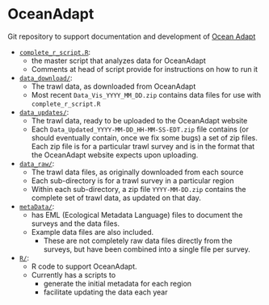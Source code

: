 # OceanAdapt
Git repository to support documentation and development of [Ocean Adapt](http://oceanadapt.rutgers.edu)

* [`complete_r_script.R`](https://github.com/mpinsky/OceanAdapt/blob/master/complete_r_script.R): 
   * the master script that analyzes data for OceanAdapt
   * Comments at head of script provide for instructions on how to run it
* [`data_download/`](https://github.com/mpinsky/OceanAdapt/tree/master/data_download): 
   * The trawl data, as downloaded from OceanAdapt
   * Most recent `Data_Vis_YYYY_MM_DD.zip` contains data files for use with `complete_r_script.R`  
* [`data_updates/`](https://github.com/mpinsky/OceanAdapt/tree/master/data_updates): 
   * The trawl data, ready to be uploaded to the OceanAdapt website
   * Each `Data_Updated_YYYY-MM-DD_HH-MM-SS-EDT.zip` file contains (or should eventually contain, once we fix some bugs) a set of zip files. Each zip file is for a particular trawl survey and is in the format that the OceanAdapt website expects upon uploading.
* [`data_raw/`](https://github.com/mpinsky/OceanAdapt/tree/master/data_raw): 
   * The trawl data files, as originally downloaded from each source
   * Each sub-directory is for a trawl survey in a particular region
   * Within each sub-directory, a zip file `YYYY-MM-DD.zip` contains the complete set of trawl data, as updated on that day.
* [`metaData/`](https://github.com/mpinsky/OceanAdapt/tree/master/metaData): 
   * has EML (Ecological Metadata Language) files to document the surveys and the data files. 
   * Example data files are also included. 
     * These are not completely raw data files directly from the surveys, but have been combined into a single file per survey.
* [`R/`](https://github.com/mpinsky/OceanAdapt/tree/master/R): 
   * R code to support OceanAdapt. 
   * Currently has a scripts to 
     * generate the initial metadata for each region 
     * facilitate updating the data each year
